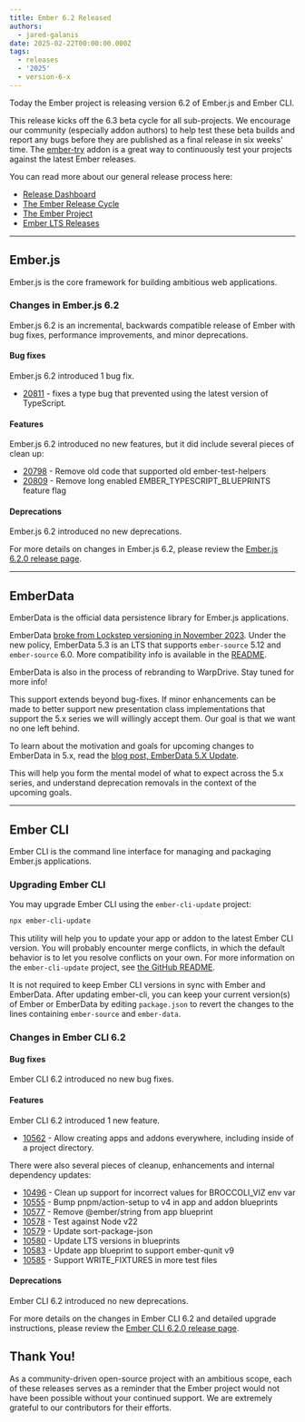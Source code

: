```yaml
---
title: Ember 6.2 Released
authors:
  - jared-galanis
date: 2025-02-22T00:00:00.000Z
tags:
  - releases
  - '2025'
  - version-6-x
---
```


Today the Ember project is releasing version 6.2 of Ember.js and Ember CLI.

This release kicks off the 6.3 beta cycle for all sub-projects. We encourage our community (especially addon authors) to help test these beta builds and report any bugs before they are published as a final release in six weeks' time. The [ember-try](https://github.com/ember-cli/ember-try) addon is a great way to continuously test your projects against the latest Ember releases.

You can read more about our general release process here:

- [Release Dashboard](http://emberjs.com/releases/)
- [The Ember Release Cycle](https://blog.emberjs.com/new-ember-release-process/)
- [The Ember Project](https://blog.emberjs.com/ember-project-at-2-0/)
- [Ember LTS Releases](https://blog.emberjs.com/announcing-embers-first-lts/)

---

## Ember.js

Ember.js is the core framework for building ambitious web applications.

### Changes in Ember.js 6.2

Ember.js 6.2 is an incremental, backwards compatible release of Ember with bug fixes, performance improvements, and minor deprecations.

#### Bug fixes

Ember.js 6.2 introduced 1 bug fix.

- [20811](https://github.com/emberjs/ember.js/pull/20811) - fixes a type bug that prevented using the latest version of TypeScript.

#### Features

Ember.js 6.2 introduced no new features, but it did include several pieces of clean up:

- [20798](https://github.com/emberjs/ember.js/pull/20798) - Remove old code that supported old ember-test-helpers
- [20809](https://github.com/emberjs/ember.js/pull/20809) - Remove long enabled EMBER_TYPESCRIPT_BLUEPRINTS feature flag

#### Deprecations

Ember.js 6.2 introduced no new deprecations.

For more details on changes in Ember.js 6.2, please review the [Ember.js 6.2.0 release page](https://github.com/emberjs/ember.js/releases/tag/v6.2.0-ember-source).

---

## EmberData

EmberData is the official data persistence library for Ember.js applications.

EmberData [broke from Lockstep versioning in November 2023](https://blog.emberjs.com/updates-to-ember-data-versioning-strategy). Under the new policy, EmberData 5.3 is an LTS that supports `ember-source` 5.12 and `ember-source` 6.0. More compatibility info is available in the [README](https://github.com/emberjs/data#compatibility).

EmberData is also in the process of rebranding to WarpDrive. Stay tuned for more info!

This support extends beyond bug-fixes. If minor enhancements can be made to better support new presentation class implementations that support the 5.x series we will willingly accept them. Our goal is that we want no one left behind.

To learn about the motivation and goals for upcoming changes to EmberData in 5.x,
read the [blog post, EmberData 5.X Update](https://blog.emberjs.com/ember-data-5-x-update-2023-04-15/).

<!-- alex ignore retext-equality -->

This will help you form the mental model of what to expect across the 5.x series,
and understand deprecation removals in the context of the upcoming goals.

---

## Ember CLI

Ember CLI is the command line interface for managing and packaging Ember.js applications.

### Upgrading Ember CLI

You may upgrade Ember CLI using the `ember-cli-update` project:

```bash
npx ember-cli-update
```

This utility will help you to update your app or addon to the latest Ember CLI version. You will probably encounter merge conflicts, in which the default behavior is to let you resolve conflicts on your own. For more information on the `ember-cli-update` project, see [the GitHub README](https://github.com/ember-cli/ember-cli-update).

It is not required to keep Ember CLI versions in sync with Ember and EmberData. After updating ember-cli, you can keep your current version(s) of Ember or EmberData by editing `package.json` to revert the changes to the lines containing `ember-source` and `ember-data`.

### Changes in Ember CLI 6.2

#### Bug fixes

Ember CLI 6.2 introduced no new bug fixes.

#### Features

Ember CLI 6.2 introduced 1 new feature.

- [10562](https://github.com/ember-cli/ember-cli/pull/10562) - Allow creating apps and addons everywhere, including inside of a project directory.

There were also several pieces of cleanup, enhancements and internal dependency updates:

- [10496](https://github.com/ember-cli/ember-cli/pull/10496) - Clean up support for incorrect values for BROCCOLI_VIZ env var
- [10555](https://github.com/ember-cli/ember-cli/pull/10555) - Bump pnpm/action-setup to v4 in app and addon blueprints
- [10577](https://github.com/ember-cli/ember-cli/pull/10577) - Remove @ember/string from app blueprint
- [10578](https://github.com/ember-cli/ember-cli/pull/10578) - Test against Node v22
- [10579](https://github.com/ember-cli/ember-cli/pull/10579) - Update sort-package-json
- [10580](https://github.com/ember-cli/ember-cli/pull/10580) - Update LTS versions in blueprints
- [10583](https://github.com/ember-cli/ember-cli/pull/10583) - Update app blueprint to support ember-qunit v9
- [10585](https://github.com/ember-cli/ember-cli/pull/10585) - Support WRITE_FIXTURES in more test files

#### Deprecations

Ember CLI 6.2 introduced no new deprecations.

For more details on the changes in Ember CLI 6.2 and detailed upgrade
instructions, please review the [Ember CLI 6.2.0 release page](https://github.com/ember-cli/ember-cli/releases/tag/v6.2.0).

## Thank You!

As a community-driven open-source project with an ambitious scope, each of these releases serves as a reminder that the Ember project would not have been possible without your continued support. We are extremely grateful to our contributors for their efforts.
